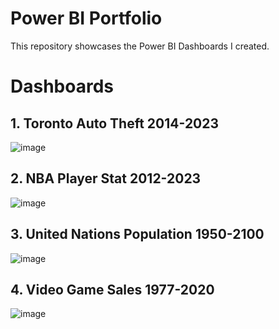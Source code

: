 # Power BI Portfolio
This repository showcases the Power BI Dashboards I created.


# Dashboards

## 1. Toronto Auto Theft 2014-2023
![image](https://github.com/CarlosCapili/Power-BI-Dashboards/assets/59804756/59b834a3-f023-4096-a5da-c05742368345)

## 2. NBA Player Stat 2012-2023
![image](https://github.com/user-attachments/assets/41254dd0-e11e-4f9f-8163-4b4a2f2f43ac)

## 3. United Nations Population 1950-2100
![image](https://github.com/CarlosCapili/Power-BI-Dashboards/assets/59804756/489db281-f485-42b1-a089-b8e92ee72837)

## 4. Video Game Sales 1977-2020
![image](https://github.com/CarlosCapili/Power-BI-Dashboards/assets/59804756/1a41a648-176b-4a3c-a485-e5214346906b)

